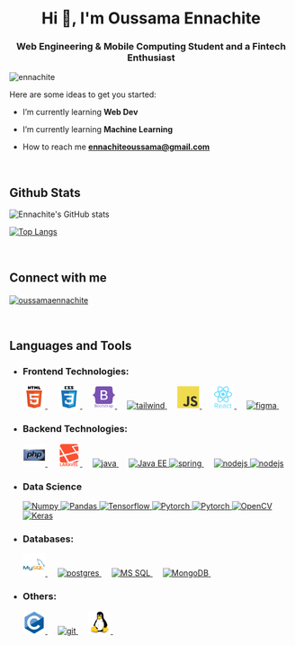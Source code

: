 <h1 align="center">Hi 👋, I'm Oussama Ennachite</h1>

<h3 align="center">Web Engineering & Mobile Computing Student and a Fintech Enthusiast</h3>

<p align="left"> <img src="https://komarev.com/ghpvc/?username=ennachite&label=Profile%20views&color=e42a28&style=flat" alt="ennachite" /> </p>

Here are some ideas to get you started:

-  I’m currently learning **Web Dev**

-  I’m currently learning **Machine Learning**

-  How to reach me **ennachiteoussama@gmail.com**
 
<br>
<h2 align="left">Github Stats</h2>
<p>
   
![Ennachite's GitHub stats](https://github-readme-stats.vercel.app/api/?username=ennachite&show_icons=true&title_color=fff&icon_color=79ff97&text_color=9f9f9f&bg_color=151515)

[![Top Langs](https://github-readme-stats.vercel.app/api/top-langs/?username=ennachite&layout=compact&langs_count=8&title_color=fff&text_color=aaaaaa&bg_color=050505)](https://github.com/ennachite/github-readme-stats)
 
   
</p>
<br>
<h2 align="left">Connect with me</h2>
<p align="left">
   <a href="https://www.linkedin.com/in/oussamaennachite/" target="_blank"><img align="center" src="https://raw.githubusercontent.com/rahuldkjain/github-profile-readme-generator/master/src/images/icons/Social/linked-in-alt.svg" alt="oussamaennachite" height="30" width="40" /></a>
   &emsp;
</p>
<br>
<h2 align="left">Languages and Tools</h2>
<ul>
    <li>
        <h3 align="left">Frontend Technologies:</h3>
        <div>
            <a href="https://www.w3.org/html/" target="_blank">
            <img src="https://raw.githubusercontent.com/devicons/devicon/master/icons/html5/html5-original-wordmark.svg" alt="html5" width="40" height="40"/>
            </a>
            &emsp;
            <a href="https://www.w3schools.com/css/" target="_blank">
            <img src="https://raw.githubusercontent.com/devicons/devicon/master/icons/css3/css3-original-wordmark.svg" alt="css3" width="40" height="40"/>
            </a>
            &emsp;
            <a href="https://getbootstrap.com" target="_blank">
            <img src="https://raw.githubusercontent.com/devicons/devicon/master/icons/bootstrap/bootstrap-plain-wordmark.svg" alt="bootstrap" width="40" height="40"/>
            </a>
            &emsp;
            <a href="https://tailwindcss.com/" target="_blank">
            <img src="https://upload.wikimedia.org/wikipedia/commons/d/d5/Tailwind_CSS_Logo.svg" alt="tailwind" width="40" height="40"/>
            </a>
            &emsp;
            <a href="https://developer.mozilla.org/en-US/docs/Web/JavaScript" target="_blank">
            <img src="https://raw.githubusercontent.com/devicons/devicon/master/icons/javascript/javascript-original.svg" alt="javascript" width="40" height="40"/>
            </a>
            &emsp;
            <a href="https://reactjs.org/" target="_blank">
            <img src="https://raw.githubusercontent.com/devicons/devicon/master/icons/react/react-original-wordmark.svg" alt="react" width="40" height="40"/>
            </a>
            &emsp;
            <a href="https://www.figma.com/" target="_blank">
            <img src="https://www.vectorlogo.zone/logos/figma/figma-icon.svg" alt="figma" width="40" height="40"/>
            </a>
            &emsp;
         </div>
      </li>
      <li>
         <h3>Backend Technologies:</h3>
         <div>
            <a href="https://www.php.net" target="_blank">
            <img src="https://raw.githubusercontent.com/devicons/devicon/master/icons/php/php-original.svg" alt="php" width="40" height="40"/>
            </a>
            &emsp;
            <a href="https://laravel.com/" target="_blank">
            <img src="https://raw.githubusercontent.com/devicons/devicon/master/icons/laravel/laravel-plain-wordmark.svg" alt="laravel" width="40" height="40"/>
            </a>
            &emsp;
            <a href="https://docs.oracle.com/en/java/" target="_blank">
            <img src="https://www.vectorlogo.zone/logos/java/java-ar21.svg" alt="java" width="80" height="40"/>
            </a>
            &emsp;
            <a href="https://jakarta.ee/" target="_blank">
            <img src="https://jakarta.ee/images/jakarta/jakarta-ee-logo-color.svg" alt="Java EE" width="100" height="30"/>
            </a>
            <a href="https://spring.io/" target="_blank">
            <img src="https://spring.io/images/spring-logo-9146a4d3298760c2e7e49595184e1975.svg" alt="spring" width="100" height="30"/>
            </a>
            &emsp;
            <a href="https://nodejs.org/" target="_blank">
            <img src="https://nodejs.org/static/images/logo.svg" alt="nodejs" width="65" height="40"/>
            </a>
            <a href="https://flask.palletsprojects.com/en/2.1.x/" target="_blank">
            <img src="https://flask.palletsprojects.com/en/2.1.x/_images/flask-logo.png" alt="nodejs" width="80" height="30"/>
            </a>
         </div>
      </li>
      <li>
         <h3>Data Science</h3>
         <div>
            <a href="https://numpy.org/" target="_blank">
            <img src="https://numpy.org/images/logo.svg" alt="Numpy" width="40" height="40"/>
            </a>
            <a href="https://pandas.pydata.org/" target="_blank">
            <img src="https://pandas.pydata.org/static/img/pandas_white.svg" alt="Pandas" width="80" height="60"/>
            </a>
            <a href="https://www.tensorflow.org/" target="_blank">
            <img src="https://www.gstatic.com/devrel-devsite/prod/vc901a5242fa1f51622c87b6b540eca04c81baea0c307ecf1bb2dd2ea202bf099/tensorflow/images/lockup.svg" alt="Tensorflow" width="80" height="60"/>
            </a>
            <a href="https://pytorch.org/" target="_blank">
            <img src="https://pytorch.org/assets/images/logo.svg" alt="Pytorch" width="80" height="60"/>
            <a href="https://scikit-learn.org/stable/" target="_blank">
            <img src="https://scikit-learn.org/stable/_static/scikit-learn-logo-small.png" alt="Pytorch" width="80" height="30"/>
            </a>
            <a href="https://opencv.org/" target="_blank">
            <img src="https://opencv.org/wp-content/uploads/2022/05/logo.png" alt="OpenCV" width="30" height="40"/>
            </a>
            <a href="https://keras.io/" target="_blank">
            <img src="https://keras.io/img/logo.png" alt="Keras" width="80" height="25"/>
            </a>
         </div>
      </li>
      <li>
         <h3>Databases:</h3>
         <div>
            <a href="https://www.mysql.com/" target="_blank">
            <img src="https://raw.githubusercontent.com/devicons/devicon/master/icons/mysql/mysql-original-wordmark.svg" alt="mysql" width="40" height="40"/>
            </a>
            &emsp;
            <a href="https://www.postgresql.org/" target="_blank">
            <img src="https://www.postgresql.org/media/img/about/press/elephant.png" alt="postgres" width="40" height="40"/>
            </a>
            &emsp;
            <a href="https://docs.microsoft.com/en-us/sql/?view=sql-server-ver15" target="_blank">
            <img src="https://www.svgrepo.com/show/303229/microsoft-sql-server-logo.svg" alt="MS SQL" width="40" height="40"/>
            </a>
            &emsp;
            <a href="https://docs.mongodb.com/" target="_blank">
            <img src="https://upload.wikimedia.org/wikipedia/commons/thumb/9/93/MongoDB_Logo.svg/512px-MongoDB_Logo.svg.png" alt="MongoDB" width="110" height="30"/>
            </a>
            &emsp;
         </div>
      </li>
      <li>
         <h3>Others:</h3>
         <div>
            <a href="https://www.w3schools.com/c/" target="_blank">
            <img src="https://raw.githubusercontent.com/devicons/devicon/master/icons/c/c-original.svg" alt="c" width="40" height="40"/>
            </a>
            &emsp;
            <a href="https://git-scm.com/" target="_blank">
            <img src="https://www.vectorlogo.zone/logos/git-scm/git-scm-icon.svg" alt="git" width="40" height="40"/>
            </a>
            &emsp;
            <a href="https://www.linux.org/" target="_blank">
            <img src="https://raw.githubusercontent.com/devicons/devicon/master/icons/linux/linux-original.svg" alt="linux" width="40" height="40"/>
            </a>
            &emsp;
         </div>
      </li>
</ul>
